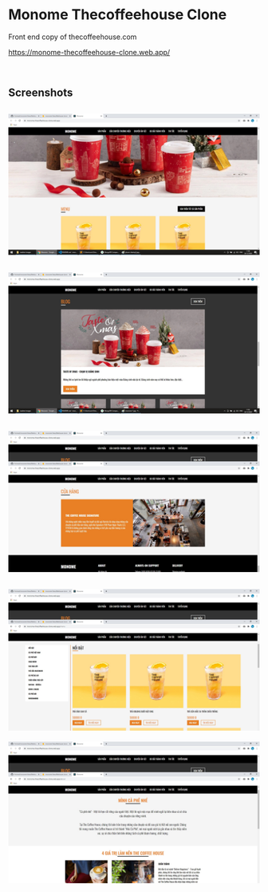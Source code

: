 # Monome Thecoffeehouse Clone

Front end copy of thecoffeehouse.com

https://monome-thecoffeehouse-clone.web.app/

<br/>

## Screenshots

## <img src="./readme-images/monome-1.jpg"/>

## <img src="./readme-images/monome-2.jpg"/>

## <img src="./readme-images/monome-3.jpg"/>

## <img src="./readme-images/monome-4.jpg"/>

<img src="./readme-images/monome-5.jpg"/>
